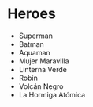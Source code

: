 # Heroes

* Superman
* Batman
* Aquaman
* Mujer Maravilla
* Linterna Verde
* Robin
* Volcán Negro
* La Hormiga Atómica
